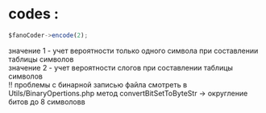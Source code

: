# codes : 
```javascript
$fanoCoder->encode(2);
```
значение 1 - учет вероятности только одного символа при составлении таблицы символов
<br/>
значение 2 - учет вероятности слогов при составлении таблицы символов
<br/> 
!! проблемы с бинарной записью файла смотреть в Utils/BinaryOpertions.php метод convertBitSetToByteStr -> округление битов до 8 символовв

